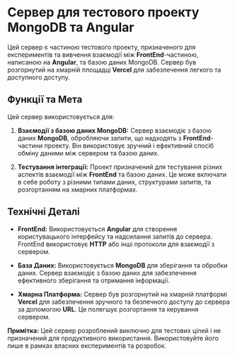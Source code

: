 # Сервер для тестового проекту MongoDB та Angular

Цей сервер є частиною тестового проекту, призначеного для експериментів та вивчення взаємодії між **FrontEnd**-частиною, написаною на **Angular**, та базою даних MongoDB. Сервер був розгорнутий на хмарній площадці **Vercel** для забезпечення легкого та доступного доступу.

## Функції та Мета

Цей сервер використовується для:

1. **Взаємодії з базою даних MongoDB:**
   Сервер взаємодіє з базою даних **MongoDB**, обробляючи запити, що надходять з **FrontEnd**-частини проекту. Він використовує зручний і ефективний спосіб обміну даними між сервером та базою даних.

2. **Тестування інтеграції:**
   Проект призначений для тестування різних аспектів взаємодії між **FrontEnd** та базою даних. Це може включати в себе роботу з різними типами даних, структурами запитів, та розгортанням на хмарних платформах.

## Технічні Деталі

- **FrontEnd:**
  Використовується **Angular** для створення користувацького інтерфейсу та надсилання запитів до сервера. FrontEnd використовує **HTTP** або інші протоколи для взаємодії з сервером.

- **База Даних:**
  Використовується **MongoDB** для зберігання та обробки даних. Сервер взаємодіє з базою даних для забезпечення ефективного зберігання та отримання інформації.

- **Хмарна Платформа:**
  Сервер був розгорнутий на хмарній платформі **Vercel** для забезпечення зручного та безпечного доступу до сервера за допомогою **URL**. Це полегшує розгортання та керування сервером.


**Примітка:**
Цей сервер розроблений виключно для тестових цілей і не призначений для продуктивного використання. Використовуйте його лише в рамках власних експериментів та розробок.
